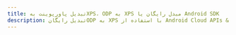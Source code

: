 ---title: تبدیل پاورپوینت بهXPS، ODP به XPS مبدل رایگان یا Android SDKdescription: تبدیل رایگانODP به XPS با استفاده از Android Cloud APIs & SDK. همچنین اسناد Microsoft PowerPoint را در Cloud ایجاد، ویرایش و رندر کنید.---